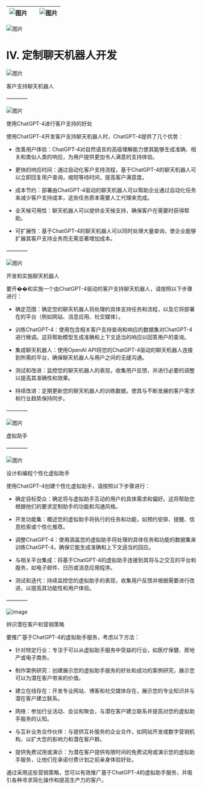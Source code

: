 | ![图片](d2d_images/chapter_title_corner_decoration_left.png) |  | ![图片](d2d_images/chapter_title_corner_decoration_right.png) |
| --- | --- | --- |

![图片](d2d_images/chapter_title_above.png)

# IV. 定制聊天机器人开发

![图片](d2d_images/chapter_title_below.png)

客户支持聊天机器人

––––––––

![图片](d2d_images/scene_break.png)

使用ChatGPT-4进行客户支持的好处

使用ChatGPT-4开发客户支持聊天机器人时，ChatGPT-4提供了几个优势：

+   改善用户体验：ChatGPT-4对自然语言的高级理解能力使其能够生成准确、相关和类似人类的响应，为用户提供更加令人满意的支持体验。

+   更快的响应时间：通过自动化客户支持流程，基于ChatGPT-4的聊天机器人可以立即回复用户查询，缩短等待时间，提高客户满意度。

+   成本节约：部署由ChatGPT-4驱动的聊天机器人可以帮助企业通过自动化任务来减少客户支持成本，这些任务原本需要人工代理来完成。

+   全天候可用性：聊天机器人可以提供全天候支持，确保客户在需要时获得帮助。

+   可扩展性：基于ChatGPT-4的聊天机器人可以同时处理大量查询，使企业能够扩展其客户支持业务而无需显著增加成本。

––––––––

![图片](d2d_images/scene_break.png)

开发和实施聊天机器人

要开��和实施一个由ChatGPT-4驱动的客户支持聊天机器人，请按照以下步骤进行：

+   确定范围：确定您的聊天机器人将处理的具体支持任务和流程，以及它将部署在的平台（例如网站、消息应用、社交媒体）。

+   训练ChatGPT-4：使用包含相关客户支持查询和响应的数据集对ChatGPT-4进行微调。这将帮助模型生成准确和上下文适当的响应以回答用户的查询。

+   集成聊天机器人：使用OpenAI API将您的ChatGPT-4驱动的聊天机器人连接到所需的平台，确保聊天机器人与用户之间的无缝沟通。

+   测试和改进：监控您的聊天机器人的表现，收集用户反馈，并进行必要的调整以提高其准确性和效果。

+   持续改进：定期更新您的聊天机器人的训练数据，使其与不断发展的客户需求和行业趋势保持同步。

––––––––

![图片](d2d_images/scene_break.png)

虚拟助手

––––––––

![图片](d2d_images/scene_break.png)

设计和编程个性化虚拟助手

使用ChatGPT-4创建个性化虚拟助手，请按照以下步骤进行：

+   确定目标受众：确定将与虚拟助手互动的用户的具体需求和偏好。这将帮助您根据他们的要求定制助手的功能和沟通风格。

+   开发功能集：概述您的虚拟助手将执行的任务和功能，如预约安排、提醒、信息检索或个性化推荐。

+   调整ChatGPT-4：使用涵盖您的虚拟助手将处理的具体任务和功能的数据集来训练ChatGPT-4，确保它能生成准确和上下文适当的回应。

+   与相关平台集成：将基于ChatGPT-4的虚拟助手连接到其将与之交互的平台和服务，如电子邮件、日历或消息应用程序。

+   测试和迭代：持续监控您的虚拟助手的表现，收集用户反馈并根据需要进行改进，以提高其功能性和用户体验。

––––––––

![image](d2d_images/scene_break.png)

辨识潜在客户和营销策略

要推广基于ChatGPT-4的虚拟助手服务，考虑以下方法：

+   针对特定行业：专注于可以从虚拟助手服务中受益的行业，如医疗保健、房地产或电子商务。

+   制作案例研究：创建展示您的虚拟助手服务的好处和成功的案例研究，展示您可以为潜在客户带来的价值。

+   建立在线存在：开发专业网站、博客和社交媒体存在，展示您的专业知识并与潜在客户建立联系。

+   网络：参加行业活动、会议和聚会，与潜在客户建立联系并提高对您的虚拟助手服务的认知。

+   与互补业务合作伙伴：与提供互补服务的企业合作，如网站开发或数字营销机构，以扩大您的影响力和潜在客户群。

+   提供免费试用或演示：为潜在客户提供有限时间的免费试用或演示您的虚拟助手服务，让他们在承诺付费计划之前亲身体验好处。

通过采用这些营销策略，您可以有效推广基于ChatGPT-4的虚拟助手服务，并吸引各种寻求简化操作和提高生产力的客户。
